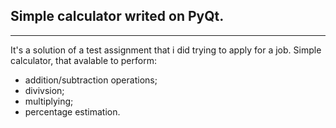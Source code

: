 ## Simple calculator writed on PyQt.
____
It's a solution of a test assignment that i did trying to apply for a job.
Simple calculator, that avalable to perform:
* addition/subtraction operations;
* divivsion;
* multiplying;
* percentage estimation.
